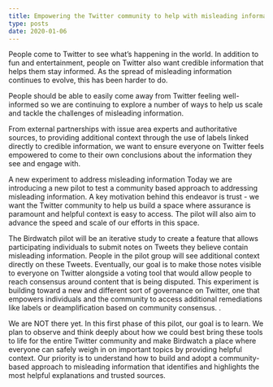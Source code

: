 ```yaml
---
title: Empowering the Twitter community to help with misleading information
type: posts
date: 2020-01-06
---
```


People come to Twitter to see what’s happening in the world. In addition to fun and entertainment, people on Twitter also want credible information that helps them stay informed. As the spread of misleading information continues to evolve, this has been harder to do.

People should be able to easily come away from Twitter feeling well-informed so we are continuing to explore a number of ways to help us scale and tackle the challenges of misleading information. 

From external partnerships with issue area experts and authoritative sources, to providing additional context through the use of labels linked directly to credible information, we want to ensure everyone on Twitter feels empowered to come to their own conclusions about the information they see and engage with.

A new experiment to address misleading information
Today we are introducing a new pilot to test a community based approach to addressing misleading information. A key motivation behind this endeavor is trust - we want the Twitter community to help us build a space where assurance is paramount and helpful context is easy to access. The pilot will also aim to advance the speed and scale of our efforts in this space. 

The Birdwatch pilot will be an iterative study to create a feature that allows participating individuals to submit notes on Tweets they believe contain misleading information. People in the pilot group will see additional context directly on these Tweets. Eventually, our goal is to make those notes visible to everyone on Twitter alongside a voting tool that would allow people to reach consensus around content that is being disputed.  This experiment is building toward a new and different sort of governance on Twitter, one that empowers individuals and the community to access additional remediations like labels or deamplification based on community consensus. . 

We are NOT there yet. In this first phase of this pilot, our goal is to learn.  We plan to observe and think deeply about how we could best bring these tools to life for the entire Twitter community and make Birdwatch a place where everyone can safely weigh in on important topics by providing helpful context.
Our priority is to understand how to build and adopt a community-based approach to misleading information that identifies and highlights the most helpful explanations and trusted sources. 
